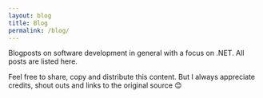 ```yaml
---
layout: blog
title: Blog
permalink: /blog/
---
```

Blogposts on software development in general with a focus on .NET. All posts are listed here.


Feel free to share, copy and distribute this content. But I always appreciate credits, shout outs and links to the original source 😊